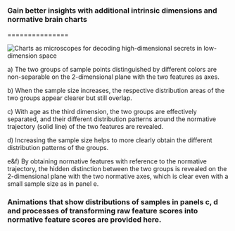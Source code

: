 ### Gain better insights with additional intrinsic dimensions and normative brain charts
===============

![Charts as microscopes for decoding high-dimensional secrets in low-dimension space](chart-microscope.jpg "Give me the microscope!")

a) The two groups of sample points distinguished by different colors are non-separable on the 2-dimensional plane with the two features as axes. 

b) When the sample size increases, the respective distribution areas of the two groups appear clearer but still overlap. 

c) With age as the third dimension, the two groups are effectively separated, and their different distribution patterns around the normative trajectory (solid line) of the two features are revealed. 

d) Increasing the sample size helps to more clearly obtain the different distribution patterns of the groups. 

e&f) By obtaining normative features with reference to the normative trajectory, the hidden distinction between the two groups is revealed on the 2-dimensional plane with the two normative axes, which is clear even with a small sample size as in panel e. 

### Animations that show distributions of samples in panels c, d and processes of transforming raw feature scores into normative feature scores are provided here.
